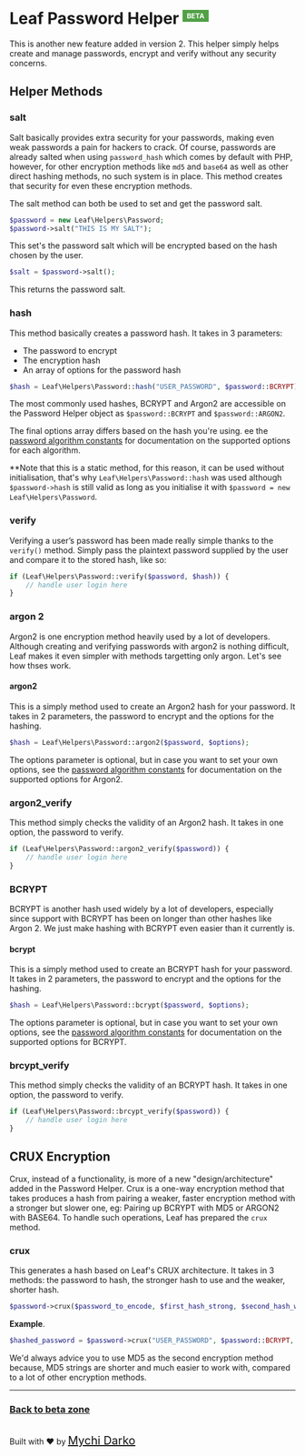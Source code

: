 # Leaf Password Helper <sup><span style="background: rgb(80, 160, 70); color: white; padding: 3px 7px; font-size: 12px;">BETA</span></sup>

This is another new feature added in version 2. This helper simply helps create and manage passwords, encrypt and verify without any security concerns.

## Helper Methods

### salt

Salt basically provides extra security for your passwords, making even weak passwords a pain for hackers to crack. Of course, passwords are already salted when using `password_hash` which comes by default with PHP, however, for other encryption methods like `md5` and `base64` as well as other direct hashing methods, no such system is in place. This method creates that security for even these encryption methods.

The salt method can both be used to set and get the password salt.

```php
$password = new Leaf\Helpers\Password;
$password->salt("THIS IS MY SALT");
```

This set's the password salt which will be encrypted based on the hash chosen by the user.

```php
$salt = $password->salt();
```

This returns the password salt.

### hash

This method basically creates a password hash. It takes in 3 parameters:

- The password to encrypt
- The encryption hash
- An array of options for the password hash

```php
$hash = Leaf\Helpers\Password::hash("USER_PASSWORD", $password::BCRYPT);
```

The most commonly used hashes, BCRYPT and Argon2 are accessible on the Password Helper object as `$password::BCRYPT` and `$password::ARGON2`.

The final options array differs based on the hash you're using. ee the [password algorithm constants](https://secure.php.net/manual/en/password.constants.php) for documentation on the supported options for each algorithm.

**Note that this is a static method, for this reason, it can be used without initialisation, that's why `Leaf\Helpers\Password::hash` was used although `$password->hash` is still valid as long as you initialise it with `$password = new Leaf\Helpers\Password`.

### verify

Verifying a user’s password has been made really simple thanks to the `verify()` method. Simply pass the plaintext password supplied by the user and compare it to the stored hash, like so:

```php
if (Leaf\Helpers\Password::verify($password, $hash)) {
    // handle user login here
}
```

### argon 2

Argon2 is one encryption method heavily used by a lot of developers. Although creating and verifying passwords with argon2 is nothing difficult, Leaf makes it even simpler with methods targetting only argon. Let's see how thses work.

#### argon2

This is a simply method used to create an Argon2 hash for your password. It takes in 2 parameters, the password to encrypt and the options for the hashing.

```php
$hash = Leaf\Helpers\Password::argon2($password, $options);
```

The options parameter is optional, but in case you want to set your own options, see the [password algorithm constants](https://secure.php.net/manual/en/password.constants.php) for documentation on the supported options for Argon2.

### argon2_verify

This method simply checks the validity of an Argon2 hash. It takes in one option, the password to verify.

```php
if (Leaf\Helpers\Password::argon2_verify($password)) {
    // handle user login here
}
```

### BCRYPT

BCRYPT is another hash used widely by a lot of developers, especially since support with BCRYPT has been on longer than other hashes like Argon 2. We just make hashing with BCRYPT even easier than it currently is.

#### bcrypt

This is a simply method used to create an BCRYPT hash for your password. It takes in 2 parameters, the password to encrypt and the options for the hashing.

```php
$hash = Leaf\Helpers\Password::bcrypt($password, $options);
```

The options parameter is optional, but in case you want to set your own options, see the [password algorithm constants](https://secure.php.net/manual/en/password.constants.php) for documentation on the supported options for BCRYPT.

### brcypt_verify

This method simply checks the validity of an BCRYPT hash. It takes in one option, the password to verify.

```php
if (Leaf\Helpers\Password::brcypt_verify($password)) {
    // handle user login here
}
```

## CRUX Encryption

Crux, instead of a functionality, is more of a new "design/architecture" added in the Password Helper. Crux is a one-way encryption method that takes produces a hash from pairing a weaker, faster encryption method with a stronger but slower one, eg: Pairing up BCRYPT with MD5 or ARGON2 with BASE64. To handle such operations, Leaf has prepared the `crux` method.

### crux

This generates a hash based on Leaf's CRUX architecture. It takes in 3 methods: the password to hash, the stronger hash to use and the weaker, shorter hash.

```php
$password->crux($password_to_encode, $first_hash_strong, $second_hash_weaker);
```

**Example**.

```php
$hashed_password = $password->crux("USER_PASSWORD", $password::BCRYPT, $password::MD5);
```

We'd always advice you to use MD5 as the second encryption method because, MD5 strings are shorter and much easier to work with, compared to a lot of other encryption methods.

<hr>

### [Back to beta zone](2.1beta-zone/)

<br>
Built with ❤ by <a href="https://mychi.netlify.app" style="font-size: 20px; color: #111;" target="_blank">Mychi Darko</a>